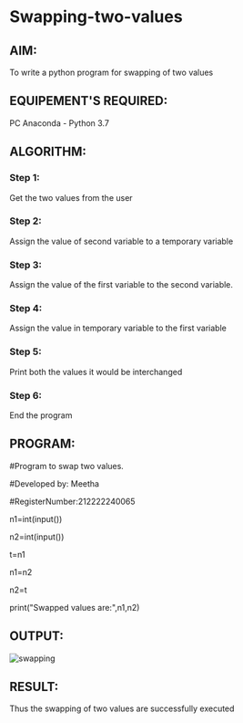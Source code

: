 # Swapping-two-values
## AIM:
To write a python program for swapping of two values
## EQUIPEMENT'S REQUIRED: 
PC
Anaconda - Python 3.7
## ALGORITHM: 
### Step 1:
Get the two values from the user
### Step 2: 
Assign the value of second variable to a temporary variable 
### Step 3: 
Assign the value of the first variable to the second variable.
### Step 4:  
Assign the value in temporary variable to the first variable
### Step 5: 
Print both the values it would be interchanged
### Step 6: 
End the program
## PROGRAM:
#Program to swap two values.

#Developed by: Meetha

#RegisterNumber:212222240065

n1=int(input())

n2=int(input())

t=n1

n1=n2

n2=t

print("Swapped values are:",n1,n2)

## OUTPUT:
![swapping](https://user-images.githubusercontent.com/119401038/224907599-1b009a44-7973-49dc-ba3d-f8983a4bebb7.png)

## RESULT:
Thus the swapping of two values are successfully executed



